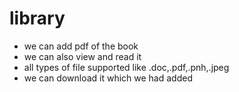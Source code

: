 # library
- we can add pdf of the book
- we can also view and read it
- all types of file supported like .doc,.pdf,.pnh,.jpeg
- we can download it which we had added

 
